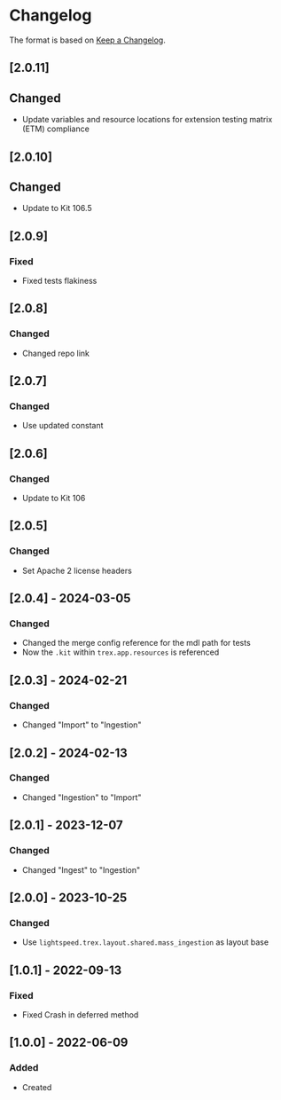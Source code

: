 # Changelog
The format is based on [Keep a Changelog](https://keepachangelog.com/en/1.0.0/).

## [2.0.11]
## Changed
- Update variables and resource locations for extension testing matrix (ETM) compliance

## [2.0.10]
## Changed
- Update to Kit 106.5

## [2.0.9]
### Fixed
- Fixed tests flakiness

## [2.0.8]
### Changed
- Changed repo link

## [2.0.7]
### Changed
- Use updated constant

## [2.0.6]
### Changed
- Update to Kit 106

## [2.0.5]
### Changed
- Set Apache 2 license headers

## [2.0.4] - 2024-03-05
### Changed
- Changed the merge config reference for the mdl path for tests
- Now the `.kit` within `trex.app.resources` is referenced

## [2.0.3] - 2024-02-21
### Changed
- Changed "Import" to "Ingestion"

## [2.0.2] - 2024-02-13
### Changed
- Changed "Ingestion" to "Import"

## [2.0.1] - 2023-12-07
### Changed
- Changed "Ingest" to "Ingestion"

## [2.0.0] - 2023-10-25
### Changed
- Use `lightspeed.trex.layout.shared.mass_ingestion` as layout base

## [1.0.1] - 2022-09-13
### Fixed
- Fixed Crash in deferred method

## [1.0.0] - 2022-06-09
### Added
- Created
